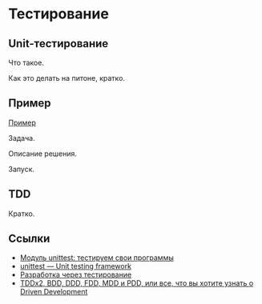 # Тестирование

## Unit-тестирование

Что такое.

Как это делать на питоне, кратко.

## Пример

[Пример](security)

Задача.

Описание решения.

Запуск.

## TDD

Кратко.

## Ссылки

* [Модуль unittest: тестируем свои программы](https://pythonworld.ru/moduli/modul-unittest.html)
* [unittest — Unit testing framework](https://docs.python.org/3/library/unittest.html)
* [Разработка через тестирование](https://ru.wikipedia.org/wiki/%D0%A0%D0%B0%D0%B7%D1%80%D0%B0%D0%B1%D0%BE%D1%82%D0%BA%D0%B0_%D1%87%D0%B5%D1%80%D0%B5%D0%B7_%D1%82%D0%B5%D1%81%D1%82%D0%B8%D1%80%D0%BE%D0%B2%D0%B0%D0%BD%D0%B8%D0%B5)
* [ TDDx2, BDD, DDD, FDD, MDD и PDD, или все, что вы хотите узнать о Driven Development ](https://habr.com/ru/post/459620/)

